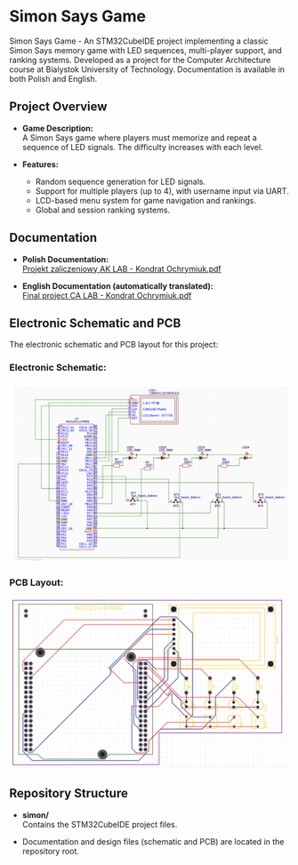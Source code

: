 # Simon Says Game

Simon Says Game - An STM32CubeIDE project implementing a classic Simon Says memory game with LED sequences, multi-player support, and ranking systems. Developed as a project for the Computer Architecture course at Bialystok University of Technology. Documentation is available in both Polish and English.

## Project Overview

- **Game Description:**  
  A Simon Says game where players must memorize and repeat a sequence of LED signals. The difficulty increases with each level.

- **Features:**
  - Random sequence generation for LED signals.
  - Support for multiple players (up to 4), with username input via UART.
  - LCD-based menu system for game navigation and rankings.
  - Global and session ranking systems.

## Documentation

- **Polish Documentation:**  
  [Projekt zaliczeniowy AK LAB - Kondrat Ochrymiuk.pdf](./Projekt%20zaliczeniowy%20AK%20LAB%20-%20Kondrat%20Ochrymiuk.pdf)

- **English Documentation (automatically translated):**  
  [Final project CA LAB - Kondrat Ochrymiuk.pdf](./Final%20project%20CA%20LAB%20-%20Kondrat%20Ochrymiuk.pdf)

## Electronic Schematic and PCB

The electronic schematic and PCB layout for this project:

### Electronic Schematic:

![schematic.png](./schematic.png)

### PCB Layout:

![pcb.png](./pcb.png)

## Repository Structure

- **simon/**  
  Contains the STM32CubeIDE project files.

- Documentation and design files (schematic and PCB) are located in the repository root.